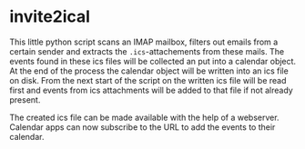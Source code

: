 # invite2ical

This little python script scans an IMAP mailbox, filters out emails from a certain sender and extracts the `.ics`-attachements from these mails.
The events found in these ics files will be collected an put into a calendar object.
At the end of the process the calendar object will be written into an ics file on disk.
From the next start of the script on the written ics file will be read first and events from ics attachments will be added to that file if not already present.

The created ics file can be made available with the help of a webserver.
Calendar apps can now subscribe to the URL to add the events to their calendar.
